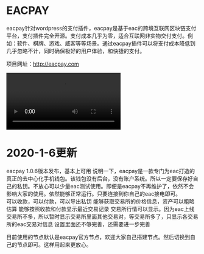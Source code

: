 # EACPAY
eacpay针对wordpress的支付插件，eacpay是基于eac的跨境互联网区块链支付平台，支付插件完全开源。支付成本几乎为零，适合互联网非实物交付支付。例如：软件、棋牌、游戏、威客等等场景。通过eacpay插件可以将支付成本降低到几乎忽略不计，同时确保极好的用户体验，和快捷的支付。

项目网址：http://eacpay.com

![Watch the video](https://github.com/vcexnet/eacpay/blob/master/eac.mp4)

# 2020-1-6更新
eacpay 1.0.6版本发布，基本上可用
说明一下，eacpay是一款专门为eac打造的真正的去中心化手机钱包。该钱包没有后台，没有账户系统。所以一定要保存好自己的私钥。不放心可以少量eac测试使用。即便是eacpay不再维护了，依然不会影响大家的使用。依然能够正常运行。只要连接到你自己的eac接电即可。</br>
可以收款，可以付款，可以导出私钥
能够获取交易所的价格信息，资产可以粗略估算
能够按照收款和付款显示最近交易记录
交易所行情可以显示。因为eac上线交易所不多，所以暂时显示交易所里面其他交易对，等交易所多了，只显示各交易所的eac交易对信息
设置里面还不够完善，还需要进一步完善

目前使用的节点默认是eacpay官方节点，欢迎大家自己搭建节点。然后切换到自己的节点即可。这样用起来更放心。
